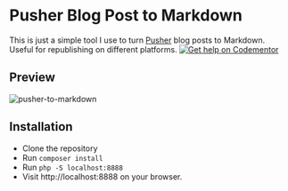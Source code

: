 # Pusher Blog Post to Markdown
This is just a simple tool I use to turn [Pusher](https://blog.pusher.com/author/neo) blog posts to Markdown. Useful for republishing on different platforms.
[![Get help on Codementor](https://cdn.codementor.io/badges/get_help_github.svg)](https://www.codementor.io/neoighodaro?utm_source=github&utm_medium=button&utm_term=neoighodaro&utm_campaign=github)

## Preview
![pusher-to-markdown](https://user-images.githubusercontent.com/807318/35187049-111fc7e8-fe1e-11e7-9cd6-fba1cf5848a6.gif)

## Installation
* Clone the repository
* Run `composer install`
* Run `php -S localhost:8888`
* Visit http://localhost:8888 on your browser.
